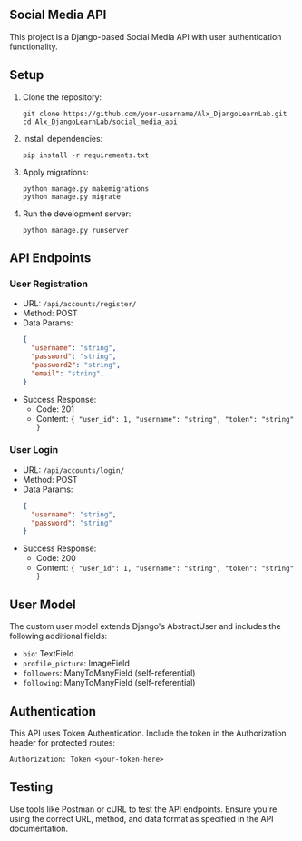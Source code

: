 ## Social Media API

This project is a Django-based Social Media API with user authentication functionality.

## Setup

1. Clone the repository:
   ```
   git clone https://github.com/your-username/Alx_DjangoLearnLab.git
   cd Alx_DjangoLearnLab/social_media_api
   ```

2. Install dependencies:
   ```
   pip install -r requirements.txt
   ```

3. Apply migrations:
   ```
   python manage.py makemigrations
   python manage.py migrate
   ```

4. Run the development server:
   ```
   python manage.py runserver
   ```

## API Endpoints

### User Registration
- URL: `/api/accounts/register/`
- Method: POST
- Data Params: 
  ```json
  {
    "username": "string",
    "password": "string",
    "password2": "string",
    "email": "string",
  }
  ```
- Success Response: 
  - Code: 201
  - Content: `{ "user_id": 1, "username": "string", "token": "string" }`

### User Login
- URL: `/api/accounts/login/`
- Method: POST
- Data Params:
  ```json
  {
    "username": "string",
    "password": "string"
  }
  ```
- Success Response:
  - Code: 200
  - Content: `{ "user_id": 1, "username": "string", "token": "string" }`

## User Model

The custom user model extends Django's AbstractUser and includes the following additional fields:
- `bio`: TextField
- `profile_picture`: ImageField
- `followers`: ManyToManyField (self-referential)
- `following`: ManyToManyField (self-referential)

## Authentication

This API uses Token Authentication. Include the token in the Authorization header for protected routes:
```
Authorization: Token <your-token-here>
```

## Testing

Use tools like Postman or cURL to test the API endpoints. Ensure you're using the correct URL, method, and data format as specified in the API documentation.
